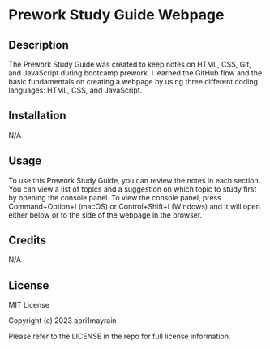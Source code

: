 # Prework Study Guide Webpage

## Description

The Prework Study Guide was created to keep notes on HTML, CSS, Git, and JavaScript during bootcamp prework. I learned the GitHub flow and the basic fundamentals on creating a webpage by using three different coding languages: HTML, CSS, and JavaScript.

## Installation

N/A

## Usage

To use this Prework Study Guide, you can review the notes in each section. You can view a list of topics and a suggestion on which topic to study first by opening the console panel. To view the console panel, press Command+Option+I (macOS) or Control+Shift+I (Windows) and it will open either below or to the side of the webpage in the browser.

## Credits

N/A

## License

MIT License

Copyright (c) 2023 apri1mayrain

Please refer to the LICENSE in the repo for full license information.
